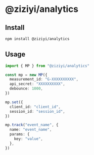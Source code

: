 # @ziziyi/analytics

## Install

```bash
npm install @ziziyi/analytics
```

## Usage

```ts
import { MP } from "@ziziyi/analytics"

const mp = new MP({
  measurement_id: "G-XXXXXXXXXX",
  api_secret: "XXXXXXXXXX",
  debounce: 1000,
})

mp.set({
  client_id: "client_id",
  session_id: "session_id",
})

mp.track("event_name", {
  name: "event_name",
  params: {
    key: "value",
  },
})
```
